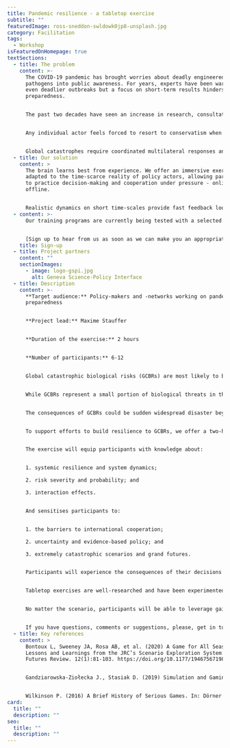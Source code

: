 ```yaml
---
title: Pandemic resilience - a tabletop exercise
subtitle: ""
featuredImage: ross-sneddon-swldowk0jp8-unsplash.jpg
category: Facilitation
tags:
  - Workshop
isFeaturedOnHomepage: true
textSections:
  - title: The problem
    content: >-
      The COVID-19 pandemic has brought worries about deadly engineered
      pathogens into public awareness. For years, experts have been warning of
      even deadlier outbreaks but a focus on short-term results hinders pandemic
      preparedness.


      The past two decades have seen an increase in research, consultations and simulations on global catastrophic biological risks. Governments around the world have been sitting on a wealth of insights to build resilience to rare-yet-catastrophic events.


      Any individual actor feels forced to resort to conservatism when facing (i) a glut of information of questionable quality, (ii) deep uncertainty about the consequences of their action and (iii) scrutiny from a public that desires clarity.


      Global catastrophes require coordinated multilateral responses and close coordination between scientists and policy-makers but a bias towards symbolic action at regional and local scales impedes coordinated experimentation and learning.
  - title: Our solution
    content: >
      The brain learns best from experience. We offer an immersive exercise,
      adapted to the time-scarce reality of policy actors, allowing participants
      to practice decision-making and cooperation under pressure - online and
      offline.


      Realistic dynamics on short time-scales provide fast feedback loops that train intuition and build systems competencies. The exercise places a particular focus on ways to model systems and maintain cooperation.
  - content: >-
      Our training programs are currently being tested with a selected audience.


      [Sign up to hear from us as soon as we can make you an appropriate offer.](https://airtable.com/shrAM3SPhFyqzwAPv)
    title: Sign-up
  - title: Project partners
    content: ""
    sectionImages:
      - image: logo-gspi.jpg
        alt: Geneva Science-Policy Interface
  - title: Description
    content: >-
      **Target audience:** Policy-makers and -networks working on pandemic
      preparedness


      **Project lead:** Maxime Stauffer


      **Duration of the exercise:** 2 hours


      **Number of participants:** 6-12


      Global catastrophic biological risks (GCBRs) are most likely to be sudden developments - novel and unresponsive to available medical countermeasures. Designing organisms, even by accident, that have an unprecedented capacity for harm is now considered within the reach of current biotechnologies.


      While GCBRs represent a small portion of biological threats in the world and should not distract us from the work to prevent and respond to other vital disease priorities, GCBRs pose such extraordinary threats to humanity that they deserve high-level attention, risk assessment, resources, and strategic planning.


      The consequences of GCBRs could be sudden widespread disaster beyond the collective capability of national and international governments to control. The sustained damage to national governments, international relations, societal and economic stability could further exacerbate the deadly effect.


      To support efforts to build resilience to GCBRs, we offer a two-hour tabletop exercise with six to twelve participants to learn about each other, their environment, future pandemics and the effects of individual and collective decisions. Participants take on predefined roles and act in turns. The exercise dynamics mirror the unpredictability of the real world and immerse participants in the experience. Actors have different sets of resources and can take different actions. The evolution of the environment and the final outcome are a direct result of individual and collective choices.


      The exercise will equip participants with knowledge about:


      1. systemic resilience and system dynamics; 

      2. risk severity and probability; and 

      3. interaction effects. 


      And sensitises participants to:


      1. the barriers to international cooperation; 

      2. uncertainty and evidence-based policy; and 

      3. extremely catastrophic scenarios and grand futures.


      Participants will experience the consequences of their decisions in quick feedback loops, leading to scrutinize basic assumptions and understand interdependencies between different levels of governance and policy issues. Participants will also learn about tools to weigh conflicting preferences explicitly, process information collectively, avoid coordination failures and account for uncertainty while absorbing up to date knowledge on building resilience to future catastrophes.


      Tabletop exercises are well-researched and have been experimented with for over a century under the label of “role-play simulations”. Our offer is built based on a systematic review of the academic literature to ensure robustly beneficial deployment by building on state of the art knowledge. Each run is complemented by a debriefing session to discuss the experience, possible questions or insights and to gather feedback. Contacts will be registered to collect feedback and assess impact.


      No matter the scenario, participants will be able to leverage gained insights in any group decision-making setting to improve coordination by accounting for uncertainty and knowledge gaps in a future-proof manner.


      If you have questions, comments or suggestions, please, get in touch. We are happy to answer questions, provide references, discuss ideas and explore collaborations.
  - title: Key references
    content: >
      Bontoux L, Sweeney JA, Rosa AB, et al. (2020) A Game for All Seasons:
      Lessons and Learnings from the JRC’s Scenario Exploration System. World
      Futures Review. 12(1):81-103. https://doi.org/10.1177/1946756719890524


      Gandziarowska-Ziołecka J., Stasiak D. (2019) Simulation and Gaming for Policy Advice. In: Falk S., Glaab M., Römmele A., Schober H., Thunert M. (eds) Handbuch Politikberatung. Springer VS, Wiesbaden. https://doi.org/10.1007/978-3-658-03483-2_72


      Wilkinson P. (2016) A Brief History of Serious Games. In: Dörner R., Göbel S., Kickmeier-Rust M., Masuch M., Zweig K. (eds) Entertainment Computing and Serious Games. Lecture Notes in Computer Science, vol 9970. Springer, Cham. https://doi.org/10.1007/978-3-319-46152-6_2"
card:
  title: ""
  description: ""
seo:
  title: ""
  description: ""
---
```

